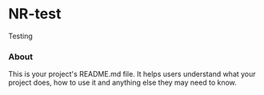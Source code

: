NR-test
=======

Testing

### About

This is your project's README.md file. It helps users understand what your
project does, how to use it and anything else they may need to know.